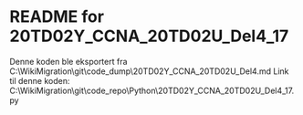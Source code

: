 # README for 20TD02Y_CCNA_20TD02U_Del4_17
Denne koden ble eksportert fra C:\WikiMigration\git\code_dump\20TD02Y_CCNA_20TD02U_Del4.md
Link til denne koden: C:\WikiMigration\git\code_repo\Python\20TD02Y_CCNA_20TD02U_Del4_17.py
